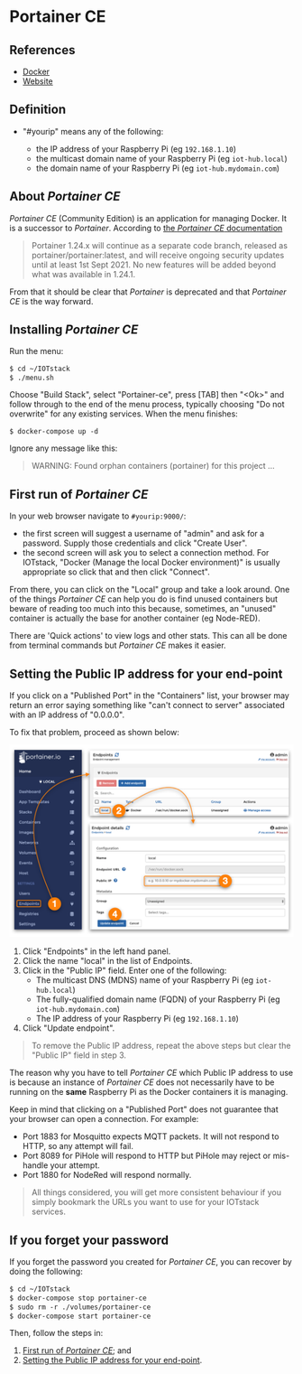 # Portainer CE

## <a name="references"> References </a>
 
- [Docker](https://hub.docker.com/r/portainer/portainer-ce/)
- [Website](https://www.portainer.io/portainer-ce/)

## <a name="definitions"> Definition </a>

- "#yourip" means any of the following:

	- the IP address of your Raspberry Pi (eg `192.168.1.10`)
	- the multicast domain name of your Raspberry Pi (eg `iot-hub.local`)
	- the domain name of your Raspberry Pi (eg `iot-hub.mydomain.com`) 

## <a name="about"> About *Portainer CE* </a>

*Portainer CE* (Community Edition) is an application for managing Docker. It is a successor to *Portainer*. According to [the *Portainer CE* documentation](https://www.portainer.io/2020/08/portainer-ce-2-0-what-to-expect/)

> Portainer 1.24.x will continue as a separate code branch, released as portainer/portainer:latest, and will receive ongoing security updates until at least 1st Sept 2021. No new features will be added beyond what was available in 1.24.1.

From that it should be clear that *Portainer* is deprecated and that *Portainer CE* is the way forward.

## <a name="installation"> Installing *Portainer CE* </a>

Run the menu:

```
$ cd ~/IOTstack
$ ./menu.sh
```

Choose "Build Stack", select "Portainer-ce", press [TAB] then "\<Ok\>" and follow through to the end of the menu process, typically choosing "Do not overwrite" for any existing services. When the menu finishes:

```
$ docker-compose up -d
```

Ignore any message like this:

> WARNING: Found orphan containers (portainer) for this project …

## <a name="firstRun"> First run of *Portainer CE* </a>

In your web browser navigate to `#yourip:9000/`:

- the first screen will suggest a username of "admin" and ask for a password. Supply those credentials and click "Create User".
- the second screen will ask you to select a connection method. For IOTstack, "Docker (Manage the local Docker environment)" is usually appropriate so click that and then click "Connect".

From there, you can click on the "Local" group and take a look around. One of the things *Portainer CE* can help you do is find unused containers but beware of reading too much into this because, sometimes, an "unused" container is actually the base for another container (eg Node-RED).

There are 'Quick actions' to view logs and other stats. This can all be done from terminal commands but *Portainer CE* makes it easier. 

## <a name="setPublicIP"> Setting the Public IP address for your end-point </a>

If you click on a "Published Port" in the "Containers" list, your browser may return an error saying something like "can't connect to server" associated with an IP address of "0.0.0.0".

To fix that problem, proceed as shown below:

![Set Public IP address](./images/portainer-ce-set-public-ip.png)

1. Click "Endpoints" in the left hand panel.
2. Click the name "local" in the list of Endpoints.
3. Click in the "Public IP" field. Enter one of the following:
	- The multicast DNS (MDNS) name of your Raspberry Pi (eg `iot-hub.local`)
	- The fully-qualified domain name (FQDN) of your Raspberry Pi (eg `iot-hub.mydomain.com`)
	- The IP address of your Raspberry Pi (eg `192.168.1.10`)
4. Click "Update endpoint".

> To remove the Public IP address, repeat the above steps but clear the "Public IP" field in step 3.

The reason why you have to tell *Portainer CE* which Public IP address to use is because an instance of *Portainer CE* does not necessarily have to be running on the **same** Raspberry Pi as the Docker containers it is managing.

Keep in mind that clicking on a "Published Port" does not guarantee that your browser can open a connection. For example:

* Port 1883 for Mosquitto expects MQTT packets. It will not respond to HTTP, so any attempt will fail.
* Port 8089 for PiHole will respond to HTTP but PiHole may reject or mis-handle your attempt.
* Port 1880 for NodeRed will respond normally.

> All things considered, you will get more consistent behaviour if you simply bookmark the URLs you want to use for your IOTstack services.

## <a name="forgotPassword"> If you forget your password </a>

If you forget the password you created for *Portainer CE*, you can recover by doing the following:

```
$ cd ~/IOTstack
$ docker-compose stop portainer-ce
$ sudo rm -r ./volumes/portainer-ce
$ docker-compose start portainer-ce
```

Then, follow the steps in:

1. [First run of *Portainer CE*](#firstRun); and
2. [Setting the Public IP address for your end-point](#setPublicIP).
